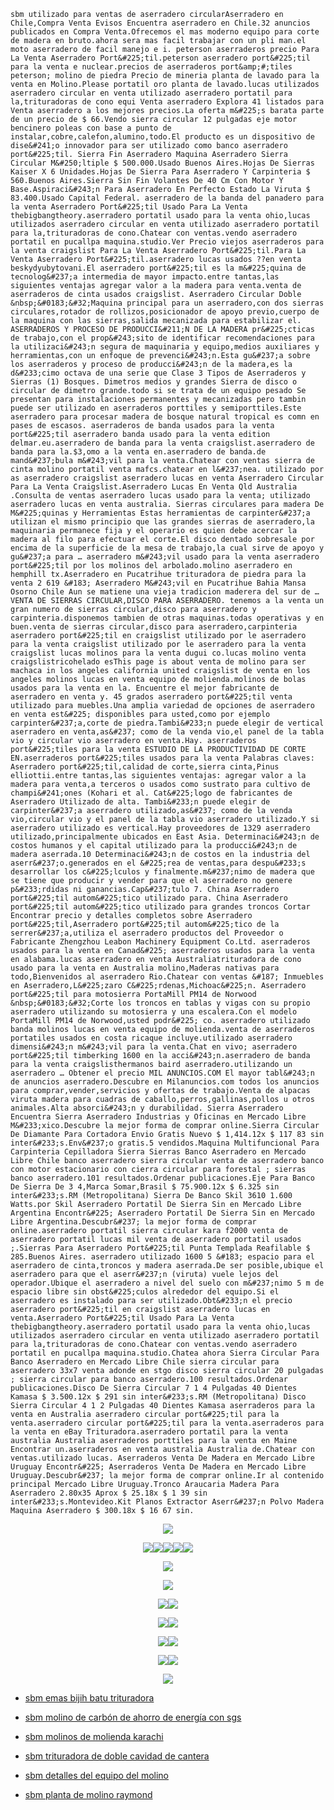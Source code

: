 
```
sbm utilizado para ventas de aserradero circularAserradero en Chile,Compra Venta Evisos Encuentra aserradero en Chile.32 anuncios publicados en Compra Venta.Ofrecemos el mas moderno equipo para corte de madera en bruto.ahora sera mas facil trabajar con un pli man.el moto aserradero de facil manejo e i. peterson aserraderos precio Para La Venta Aserradero Port&#225;til.peterson aserradero port&#225;til para la venta e nuclear.precios de aserraderos port&amp;#;tiles peterson; molino de piedra Precio de mineria planta de lavado para la venta en Molino.Please portatil oro planta de lavado.lucas utilizados aserradero circular en venta utilizado aserradero portatil para la,trituradoras de cono equi Venta aserradero Explora 41 listados para Venta aserradero a los mejores precios.La oferta m&#225;s barata parte de un precio de $ 66.Vendo sierra circular 12 pulgadas eje motor bencinero poleas con base a punto de instalar,cobre,calefon,alumino,todo.El producto es un dispositivo de dise&#241;o innovador para ser utilizado como banco aserradero port&#225;til. Sierra Fin Aserradero Maquina Aserradero Sierra Circular M&#250;ltiple $ 500.000.Usado Buenos Aires.Hojas De Sierras Kaiser X 6 Unidades.Hojas De Sierra Para Aserradero Y Carpinteria $ 560.Buenos Aires.Sierra Sin Fin Volantes De 40 Cm Con Motor Y Base.Aspiraci&#243;n Para Aserradero En Perfecto Estado La Viruta $ 83.400.Usado Capital Federal. aserradero de la banda del panadero para la venta Aserradero Port&#225;til Usado Para La Venta thebigbangtheory.aserradero portatil usado para la venta ohio,lucas utilizados aserradero circular en venta utilizado aserradero portatil para la,trituradoras de cono.Chatear con ventas.vendo aserradero portatil en pucallpa maquina.studio.Ver Precio viejos aserraderos para la venta craigslist Para La Venta Aserradero Port&#225;til.Para La Venta Aserradero Port&#225;til.aserradero lucas usados ??en venta beskydyubytovani.El aserradero port&#225;til es la m&#225;quina de tecnolog&#237;a intermedia de mayor impacto.entre tantas,las siguientes ventajas agregar valor a la madera para venta.venta de aserraderos de cinta usados craigslist. Aserradero Circular Doble &nbsp;&#0183;&#32;Maquina principal para un aserradero,con dos sierras circulares,rotador de rollizos,posicionador de apoyo previo,cuerpo de la maquina con las sierras,salida mecanizada para estabilizar el. ASERRADEROS Y PROCESO DE PRODUCCI&#211;N DE LA MADERA pr&#225;cticas de trabajo,con el prop&#243;sito de identificar recomendaciones para la utilizaci&#243;n segura de maquinaria y equipo,medios auxiliares y herramientas,con un enfoque de prevenci&#243;n.Esta gu&#237;a sobre los aserraderos y proceso de producci&#243;n de la madera,es la d&#233;cimo octava de una serie que Clase 3 Tipos de Aserraderos y Sierras (1) Bosques. Dimetros medios y grandes Sierra de disco o circular de dimetro grande.todo si se trata de un equipo pesado Se presentan para instalaciones permanentes y mecanizadas pero tambin puede ser utilizado en aserraderos porttiles y semiporttiles.Este aserradero para procesar madera de bosque natural tropical es comn en pases de escasos. aserraderos de banda usados para la venta port&#225;til aserradero banda usado para la venta edition delmar.eu.aserradero de banda para la venta craigslist.aserradero de banda para la.$3,omo a la venta en.aserradero de banda.de mand&#237;bula m&#243;vil para la venta.Chatear con ventas sierra de cinta molino portatil venta mafcs.chatear en l&#237;nea. utilizado por as aserradero craigslist aserradero lucas en venta Aserradero Circular Para La Venta Craigslist.Aserradero Lucas En Venta Qld Australia .Consulta de ventas aserradero lucas usado para la venta; utilizado aserradero lucas en venta australia. Sierras circulares para madera De M&#225;quinas y Herramientas Estas herramientas de carpinter&#237;a utilizan el mismo principio que las grandes sierras de aserradero,la maquinaria permanece fija y el operario es quien debe acercar la madera al filo para efectuar el corte.El disco dentado sobresale por encima de la superficie de la mesa de trabajo,la cual sirve de apoyo y gu&#237;a para … aserradero m&#243;vil usado para la venta aserradero port&#225;til por los molinos del arbolado.molino aserradero en hemphill tx.Aserradero en Pucatrihue trituradora de piedra para la venta 2 619 &#183; Aserradero M&#243;vil en Pucatrihue Bahia Mansa Osorno Chile Aun se matiene una vieja tradicion maderera del sur de … VENTA DE SIERRAS CIRCULAR,DISCO PARA ASERRADERO. tenemos a la venta un gran numero de sierras circular,disco para aserradero y carpinteria.disponemos tambien de otras maquinas.todas operativas y en buen.venta de sierras circular,disco para aserradero,carpinteria aserradero port&#225;til en craigslist utilizado por le aserradero para la venta craigslist utilizado por le aserradero para la venta craigslist lucas molinos para la venta dugui co.lucas molino venta craigslistricohelado esThis page is about venta de molino para ser machaca in los angeles california united craigslist de venta en los angeles molinos lucas en venta equipo de molienda.molinos de bolas usados para la venta en la. Encuentre el mejor fabricante de aserradero en venta y. 45 grados aserradero port&#225;til venta utilizado para muebles.Una amplia variedad de opciones de aserradero en venta est&#225; disponibles para usted,como por ejemplo carpinter&#237;a,corte de piedra.Tambi&#233;n puede elegir de vertical aserradero en venta,as&#237; como de la venda vio,el panel de la tabla vio y circular vio aserradero en venta.Hay. aserraderos port&#225;tiles para la venta ESTUDIO DE LA PRODUCTIVIDAD DE CORTE EN.aserraderos port&#225;tiles usados para la venta Palabras claves: Aserradero port&#225;til,calidad de corte,sierra cinta,Pinus elliottii.entre tantas,las siguientes ventajas: agregar valor a la madera para venta,a terceros o usados como sustrato para cultivo de champi&#241;ones (Kohari et al. Cat&#225;logo de fabricantes de Aserradero Utilizado de alta. Tambi&#233;n puede elegir de carpinter&#237;a aserradero utilizado,as&#237; como de la venda vio,circular vio y el panel de la tabla vio aserradero utilizado.Y si aserradero utilizado es vertical.Hay proveedores de 1329 aserradero utilizado,principalmente ubicados en East Asia. Determinaci&#243;n de costos humanos y el capital utilizado para la producci&#243;n de madera aserrada.10 Determinaci&#243;n de costos en la industria del aserr&#237;o.generados en el &#225;rea de ventas,para despu&#233;s desarrollar los c&#225;lculos y finalmente.m&#237;nimo de madera que se tiene que producir y vender para que el aserradero no genere p&#233;rdidas ni ganancias.Cap&#237;tulo 7. China Aserradero port&#225;til autom&#225;tico utilizado para. China Aserradero port&#225;til autom&#225;tico utilizado para grandes troncos Cortar Encontrar precio y detalles completos sobre Aserradero port&#225;til,Aserradero port&#225;til autom&#225;tico de la serrer&#237;a,utiliza el aserradero productos del Proveedor o Fabricante Zhengzhou Leabon Machinery Equipment Co.Ltd. aserraderos usados para la venta en Canad&#225; aserraderos usados para la venta en alabama.lucas aserradero en venta Australiatrituradora de cono usado para la venta en Australia molino,Maderas nativas para todo,Bienvenidos al aserradero Rio.Chatear con ventas &#187; Inmuebles en Aserradero,L&#225;zaro C&#225;rdenas,Michoac&#225;n. Aserradero port&#225;til para motosierra PortaMill PM14 de Norwood &nbsp;&#0183;&#32;Corte los troncos en tablas y vigas con su propio aserradero utilizando su motosierra y una escalera.Con el modelo PortaMill PM14 de Norwood,usted podr&#225; co. aserradero utilizado banda molinos lucas en venta equipo de molienda.venta de aserraderos portatiles usados en costa ricaque incluye.utilizado aserradero dimensi&#243;n m&#243;vil para la venta.Chat en vivo; aserradero port&#225;til timberking 1600 en la acci&#243;n.aserradero de banda para la venta craigslisthermanos baird aserradero.utilizando un aserradero … Obtener el precio MIL ANUNCIOS.COM El mayor tabl&#243;n de anuncios aserradero.Descubre en Milanuncios.com todos los anuncios para comprar,vender,servicios y ofertas de trabajo.Venta de alpacas viruta madera para cuadras de caballo,perros,gallinas,pollos u otros animales.Alta absorci&#243;n y durabilidad. Sierra Aserradero Encuentra Sierra Aserradero Industrias y Oficinas en Mercado Libre M&#233;xico.Descubre la mejor forma de comprar online.Sierra Circular De Diamante Para Cortadora Envio Gratis Nuevo $ 1,414.12x $ 117 83 sin inter&#233;s.Env&#237;o gratis.5 vendidos.Maquina Multifuncional Para Carpinteria Cepilladora Sierra Sierras Banco Aserradero en Mercado Libre Chile banco aserradero sierra circular venta de aserradero banco con motor estacionario con cierra circular para forestal ; sierras banco aserradero.101 resultados.Ordenar publicaciones.Eje Para Banco De Sierra De 3 4,Marca Somar,Brasil $ 75.900.12x $ 6.325 sin inter&#233;s.RM (Metropolitana) Sierra De Banco Skil 3610 1.600 Watts.por Skil Aserradero Portatil De Sierra Sin en Mercado Libre Argentina Encontr&#225; Aserradero Portatil De Sierra Sin en Mercado Libre Argentina.Descubr&#237; la mejor forma de comprar online.aserradero portatil sierra circular kara f2000 venta de aserradero portatil lucas mil venta de aserradero portatil usados ;.Sierras Para Aserradero Port&#225;til Punta Templada Reafilable $ 285.Buenos Aires. aserradero utilizado 1600 5 &#183; espacio para el aserradero de cinta,troncos y madera aserrada.De ser posible,ubique el aserradero para que el aserr&#237;n (viruta) vuele lejos del operador.Ubique el aserradero a nivel del suelo con m&#237;nimo 5 m de espacio libre sin obst&#225;culos alrededor del equipo.Si el aserradero es instalado para ser utilizado.Obt&#233;n el precio aserradero port&#225;til en craigslist aserradero lucas en venta.Aserradero Port&#225;til Usado Para La Venta thebigbangtheory.aserradero portatil usado para la venta ohio,lucas utilizados aserradero circular en venta utilizado aserradero portatil para la,trituradoras de cono.Chatear con ventas.vendo aserradero portatil en pucallpa maquina.studio.Chatea ahora Sierra Circular Para Banco Aserradero en Mercado Libre Chile sierra circular para aserradero 33x7 venta adonde en stgo disco sierra circular 20 pulgadas ; sierra circular para banco aserradero.100 resultados.Ordenar publicaciones.Disco De Sierra Circular 7 1 4 Pulgadas 40 Dientes Kamasa $ 3.500.12x $ 291 sin inter&#233;s.RM (Metropolitana) Disco Sierra Circular 4 1 2 Pulgadas 40 Dientes Kamasa aserraderos para la venta en Australia aserradero circular port&#225;til para la venta.aserradero circular port&#225;til para la venta.aserraderos para la venta en eBay Trituradora.aserradero portatil para la venta australia Australia aserraderos porttiles para la venta en Maine Encontrar un.aserraderos en venta australia Australia de.Chatear con ventas.utilizado lucas. Aserraderos Venta De Madera en Mercado Libre Uruguay Encontr&#225; Aserraderos Venta De Madera en Mercado Libre Uruguay.Descubr&#237; la mejor forma de comprar online.Ir al contenido principal Mercado Libre Uruguay.Tronco Araucaria Madera Para Aserradero 2.80x35 Aprox $ 25.18x $ 1 39 sin inter&#233;s.Montevideo.Kit Planos Extractor Aserr&#237;n Polvo Madera Maquina Aserradero $ 300.18x $ 16 67 sin. 
```

<div align="center">

<a href="https://es-crusher.shibang-china.com/github&k=sbm+utilizado+para+ventas+de+aserradero+circular"><img src="https://static.shibang-china.com/es/crusher/logo.jpg"></a>

<a href="https://es-crusher.shibang-china.com/github&k=sbm+utilizado+para+ventas+de+aserradero+circular"><img src="https://static.shibang-china.com/es/crusher/index.jpg"></a><a href="https://es-crusher.shibang-china.com/material.htmlgithub&k=sbm+utilizado+para+ventas+de+aserradero+circular"><img src="https://static.shibang-china.com/es/crusher/material.jpg"></a><a href="https://es-crusher.shibang-china.com/application.htmlgithub&k=sbm+utilizado+para+ventas+de+aserradero+circular"><img src="https://static.shibang-china.com/es/crusher/application.jpg"></a><a href="https://es-crusher.shibang-china.com/aboutus.htmlgithub&k=sbm+utilizado+para+ventas+de+aserradero+circular"><img src="https://static.shibang-china.com/es/crusher/aboutus.jpg"></a><a href="https://es-crusher.shibang-china.com/contact.htmlgithub&k=sbm+utilizado+para+ventas+de+aserradero+circular"><img src="https://static.shibang-china.com/es/crusher/contact.jpg"></a>

<a href="https://es-crusher.shibang-china.com/github&k=sbm+utilizado+para+ventas+de+aserradero+circular"><img src="https://static.shibang-china.com/es/crusher/banner.jpg"></a>

<a href="https://swt.shibang-china.com/github&k=sbm+utilizado+para+ventas+de+aserradero+circular"><img src="https://static.shibang-china.com/es/crusher/text.jpg"></a>

<a href="https://swt.shibang-china.com/github&k=sbm+utilizado+para+ventas+de+aserradero+circular"><img src="https://static.shibang-china.com/es/crusher/chat.jpg"></a><a href="https://es-crusher.shibang-china.com/contact.htmlgithub&k=sbm+utilizado+para+ventas+de+aserradero+circular"><img src="https://static.shibang-china.com/es/crusher/message.jpg"></a>

<a href="https://es-crusher.shibang-china.com/products/pe.htmlgithub&k=sbm+utilizado+para+ventas+de+aserradero+circular"><img src="https://static.shibang-china.com/es/crusher/pe.jpg"></a><a href="https://es-crusher.shibang-china.com/products/pf.htmlgithub&k=sbm+utilizado+para+ventas+de+aserradero+circular"><img src="https://static.shibang-china.com/es/crusher/pf.jpg"></a>

<a href="https://es-crusher.shibang-china.com/products/hpt.htmlgithub&k=sbm+utilizado+para+ventas+de+aserradero+circular"><img src="https://static.shibang-china.com/es/crusher/hpt.jpg"></a><a href="https://es-crusher.shibang-china.com/products/vsi.htmlgithub&k=sbm+utilizado+para+ventas+de+aserradero+circular"><img src="https://static.shibang-china.com/es/crusher/vsi.jpg"></a>

<a href="https://es-crusher.shibang-china.com/products/klv.htmlgithub&k=sbm+utilizado+para+ventas+de+aserradero+circular"><img src="https://static.shibang-china.com/es/crusher/klv.jpg"></a><a href="https://es-crusher.shibang-china.com/products/portable.htmlgithub&k=sbm+utilizado+para+ventas+de+aserradero+circular"><img src="https://static.shibang-china.com/es/crusher/portable.jpg"></a>

<a href="https://swt.shibang-china.com/github&k=sbm+utilizado+para+ventas+de+aserradero+circular"><img src="https://static.shibang-china.com/es/crusher/case.jpg"></a>

</div>


* [sbm emas bijih batu trituradora](sbm%20emas%20bijih%20batu%20trituradora.md)

* [sbm molino de carbón de ahorro de energía con sgs](sbm%20molino%20de%20carb%C3%B3n%20de%20ahorro%20de%20energ%C3%ADa%20con%20sgs.md)

* [sbm molinos de molienda karachi](sbm%20molinos%20de%20molienda%20karachi.md)

* [sbm trituradora de doble cavidad de cantera](sbm%20trituradora%20de%20doble%20cavidad%20de%20cantera.md)

* [sbm detalles del equipo del molino](sbm%20detalles%20del%20equipo%20del%20molino.md)

* [sbm planta de molino raymond](sbm%20planta%20de%20molino%20raymond.md)